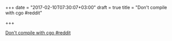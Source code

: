 +++
date = "2017-02-10T07:30:07+03:00"
draft = true
title = "Don't compile with cgo  #reddit"

+++

<p><a href="https://t.co/4XsKKp52PT">Don't compile with cgo  #reddit</a></p>
